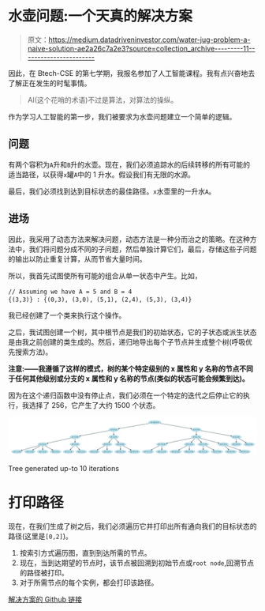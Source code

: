 # 水壶问题:一个天真的解决方案

> 原文：<https://medium.datadriveninvestor.com/water-jug-problem-a-naive-solution-ae2a26c7a2e3?source=collection_archive---------11----------------------->

因此，在 Btech-CSE 的第七学期，我报名参加了人工智能课程。我有点兴奋地去了解正在发生的时髦事情。

> AI(这个花哨的术语)不过是算法，对算法的操纵。

作为学习人工智能的第一步，我们被要求为水壶问题建立一个简单的逻辑。

## **问题**

有两个容积为`A`升和`B`升的水壶。现在，我们必须追踪水的后续转移的所有可能的适当路径，以获得`x`罐`A`中的 1 升水。假设我们有无限的水源。

最后，我们必须找到达到目标状态的最佳路径。`x`水壶里的一升水`A`。

## **进场**

因此，我采用了动态方法来解决问题，动态方法是一种分而治之的策略。在这种方法中，我们将问题分成不同的子问题，然后单独计算它们，最后，存储这些子问题的输出以防止重复计算，从而节省大量时间。

所以，我首先试图使所有可能的组合从单一状态中产生。比如，

```
// Assuming we have A = 5 and B = 4
{(3,3)} : {(0,3), (3,0), (5,1), (2,4), (5,3), (3,4)}
```

我已经创建了一个类来执行这个操作。

之后，我试图创建一个树，其中根节点是我们的初始状态，它的子状态或派生状态是由我之前创建的类生成的。然后，递归地导出每个子节点并生成整个树(呼吸优先搜索方法)。

**注意:——我遵循了这样的模式，树的某个特定级别的 x 属性和 y 名称的节点不同于任何其他级别或分支的 x 属性和 y 名称的节点(类似的状态可能会频繁到达)。**

因为在这个递归函数中没有停止点，我们必须在一个特定的迭代之后停止它的执行，我选择了 256，它产生了大约 1500 个状态。

![](img/7927c6d622ac688a6b6051179ef91c7f.png)

Tree generated up-to 10 iterations

# 打印路径

现在，在我们生成了树之后，我们必须遍历它并打印出所有通向我们的目标状态的路径(这里是`[0,2]`)。

1.  按索引方式遍历图，直到到达所需的节点。
2.  现在，当到达期望的节点时，该节点被回溯到初始节点或`root node`,回溯节点的路径被打印。
3.  对于所需节点的每个实例，都会打印该路径。

[解决方案的 Github 链接](https://github.com/proman24/Water-Jug-Problem)